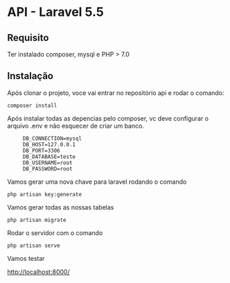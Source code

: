  API - Laravel 5.5
=================

Requisito
---------------
Ter instalado composer, mysql e PHP > 7.0

Instalação
---------------
Após clonar o projeto, voce vai entrar no repositório api e rodar o comando:
```
composer install
```
Após instalar todas as depencias pelo composer, vc deve configurar o arquivo .env e não esquecer de criar um banco.

```
     DB_CONNECTION=mysql
     DB_HOST=127.0.0.1
     DB_PORT=3306
     DB_DATABASE=teste
     DB_USERNAME=root
     DB_PASSWORD=root
```

Vamos gerar uma nova chave para laravel rodando o comando 
```
php artisan key:generate
```
Vamos gerar todas as nossas tabelas 
```
php artisan migrate  
```
Rodar o servidor com o comando 
``` 
php artisan serve
```
Vamos testar 
  
 [http://localhost:8000/](http://localhost:8000/)
